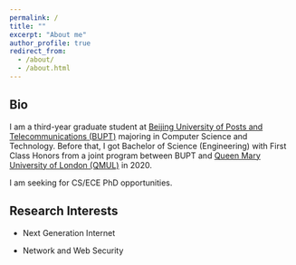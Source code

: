```yaml
---
permalink: /
title: ""
excerpt: "About me"
author_profile: true
redirect_from: 
  - /about/
  - /about.html
---
```


## Bio

I am a third-year graduate student at [Beijing University of Posts and Telecommunications (BUPT)](https://en.wikipedia.org/wiki/Beijing_University_of_Posts_and_Telecommunications) majoring in Computer Science and Technology. Before that, I got Bachelor of Science (Engineering) with First Class Honors from a joint program between BUPT and [Queen Mary University of London (QMUL)](https://www.qmul.ac.uk/) in 2020.

I am seeking for CS/ECE PhD opportunities.

## Research Interests

- Next Generation Internet

- Network and Web Security


<script type="text/javascript" id="clustrmaps" src="//clustrmaps.com/map_v2.js?d=f2akGq4wxvX2v9sACr-EVM2BMe8vVDj7lfzIJcSyTQ4&cl=ffffff&w=a"></script>